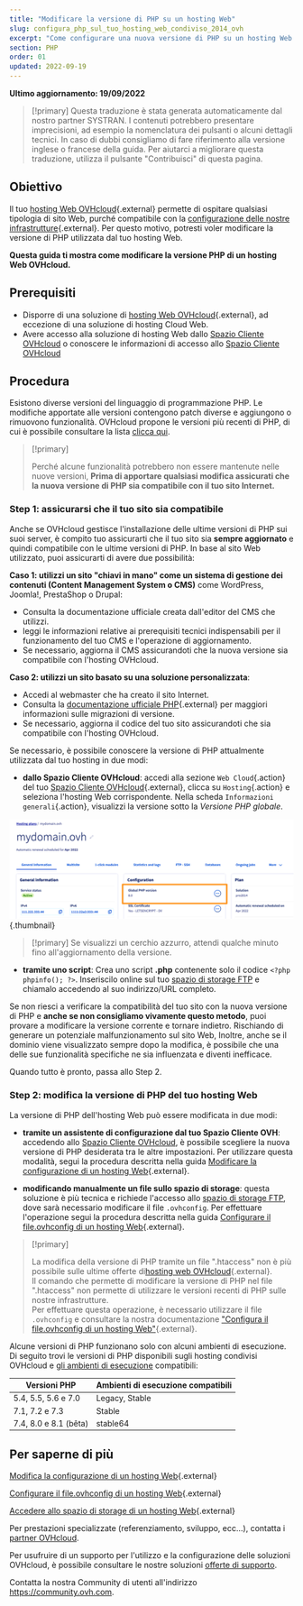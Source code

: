 ```yaml
---
title: "Modificare la versione di PHP su un hosting Web"
slug: configura_php_sul_tuo_hosting_web_condiviso_2014_ovh
excerpt: "Come configurare una nuova versione di PHP su un hosting Web OVHcloud"
section: PHP
order: 01
updated: 2022-09-19
---
```


**Ultimo aggiornamento: 19/09/2022**

> [!primary]
> Questa traduzione è stata generata automaticamente dal nostro partner SYSTRAN. I contenuti potrebbero presentare imprecisioni, ad esempio la nomenclatura dei pulsanti o alcuni dettagli tecnici. In caso di dubbi consigliamo di fare riferimento alla versione inglese o francese della guida. Per aiutarci a migliorare questa traduzione, utilizza il pulsante "Contribuisci" di questa pagina.
>

## Obiettivo

Il tuo [hosting Web OVHcloud](https://www.ovhcloud.com/it/web-hosting/){.external} permette di ospitare qualsiasi tipologia di sito Web, purché compatibile con la [configurazione delle nostre infrastrutture](https://webhosting-infos.hosting.ovh.net){.external}. Per questo motivo, potresti voler modificare la versione di PHP utilizzata dal tuo hosting Web.

**Questa guida ti mostra come modificare la versione PHP di un hosting Web OVHcloud.**

## Prerequisiti

- Disporre di una soluzione di [hosting Web OVHcloud](https://www.ovhcloud.com/it/web-hosting/){.external}, ad eccezione di una soluzione di hosting Cloud Web.
- Avere accesso alla soluzione di hosting Web dallo [Spazio Cliente OVHcloud](https://www.ovh.com/auth/?action=gotomanager&from=https://www.ovh.it/&ovhSubsidiary=it) o conoscere le informazioni di accesso allo [Spazio Cliente OVHcloud](https://docs.ovh.com/it/hosting/accedere-spazio-storage-ftp-hosting-web/) 

## Procedura

Esistono diverse versioni del linguaggio di programmazione PHP. Le modifiche apportate alle versioni contengono patch diverse e aggiungono o rimuovono funzionalità. OVHcloud propone le versioni più recenti di PHP, di cui è possibile consultare la lista [clicca qui](https://www.ovhcloud.com/it/web-hosting/uc-programming-language/). 

> [!primary]
>
> Perché alcune funzionalità potrebbero non essere mantenute nelle nuove versioni, **Prima di apportare qualsiasi modifica assicurati che la nuova versione di PHP sia compatibile con il tuo sito Internet.**
>

### Step 1: assicurarsi che il tuo sito sia compatibile

Anche se OVHcloud gestisce l'installazione delle ultime versioni di PHP sui suoi server, è compito tuo assicurarti che il tuo sito sia **sempre aggiornato** e quindi compatibile con le ultime versioni di PHP. In base al sito Web utilizzato, puoi assicurarti di avere due possibilità:

**Caso 1: utilizzi un sito "chiavi in mano" come un sistema di gestione dei contenuti (Content Management System o CMS)** come WordPress, Joomla!, PrestaShop o Drupal: 

- Consulta la documentazione ufficiale creata dall'editor del CMS che utilizzi.
- leggi le informazioni relative ai prerequisiti tecnici indispensabili per il funzionamento del tuo CMS e l'operazione di aggiornamento.
- Se necessario, aggiorna il CMS assicurandoti che la nuova versione sia compatibile con l'hosting OVHcloud.

**Caso 2: utilizzi un sito basato su una soluzione personalizzata**: 

- Accedi al webmaster che ha creato il sito Internet.
- Consulta la [documentazione ufficiale PHP](http://php.net/manual/en/appendices.php){.external} per maggiori informazioni sulle migrazioni di versione.
- Se necessario, aggiorna il codice del tuo sito assicurandoti che sia compatibile con l'hosting OVHcloud.

Se necessario, è possibile conoscere la versione di PHP attualmente utilizzata dal tuo hosting in due modi:

- **dallo Spazio Cliente OVHcloud**: accedi alla sezione `Web Cloud`{.action} del tuo [Spazio Cliente OVHcloud](https://www.ovh.com/auth/?action=gotomanager&from=https://www.ovh.it/&ovhSubsidiary=it){.external}, clicca su `Hosting`{.action} e seleziona l'hosting Web corrispondente. Nella scheda `Informazioni generali`{.action}, visualizzi la versione sotto la *Versione PHP globale*. 

![phpversion](images/change-php-version-step1.png){.thumbnail}

> [!primary]
> Se visualizzi un cerchio azzurro, attendi qualche minuto fino all'aggiornamento della versione.
>

- **tramite uno script**: Crea uno script **.php** contenente solo il codice `<?php phpinfo(); ?>`. Inseriscilo online sul tuo [spazio di storage FTP](https://docs.ovh.com/it/hosting/accedere-spazio-storage-ftp-hosting-web/) e chiamalo accedendo al suo indirizzo/URL completo.

Se non riesci a verificare la compatibilità del tuo sito con la nuova versione di PHP e **anche se non consigliamo vivamente questo metodo**, puoi provare a modificare la versione corrente e tornare indietro. Rischiando di generare un potenziale malfunzionamento sul sito Web, Inoltre, anche se il dominio viene visualizzato sempre dopo la modifica, è possibile che una delle sue funzionalità specifiche ne sia influenzata e diventi inefficace. 

Quando tutto è pronto, passa allo Step 2.

### Step 2: modifica la versione di PHP del tuo hosting Web

La versione di PHP dell'hosting Web può essere modificata in due modi:

- **tramite un assistente di configurazione dal tuo Spazio Cliente OVH**: accedendo allo [Spazio Cliente OVHcloud](https://www.ovh.com/auth/?action=gotomanager&from=https://www.ovh.it/&ovhSubsidiary=it), è possibile scegliere la nuova versione di PHP desiderata tra le altre impostazioni. Per utilizzare questa modalità, segui la procedura descritta nella guida [Modificare la configurazione di un hosting Web](https://docs.ovh.com/it/hosting/modifica_lambiente_di_esecuzione_del_tuo_hosting_web/){.external}.

- **modificando manualmente un file sullo spazio di storage**: questa soluzione è più tecnica e richiede l'accesso allo [spazio di storage FTP](https://docs.ovh.com/it/hosting/accedere-spazio-storage-ftp-hosting-web/), dove sarà necessario modificare il file `.ovhconfig`. Per effettuare l'operazione segui la procedura descritta nella guida [Configurare il file.ovhconfig di un hosting Web](https://docs.ovh.com/it/hosting/configurare-file-ovhconfig/){.external}.

> [!primary]
>
> La modifica della versione di PHP tramite un file ".htaccess" non è più possibile sulle ultime offerte di[hosting web OVHcloud](https://www.ovhcloud.com/it/web-hosting/){.external}.<br>
> Il comando che permette di modificare la versione di PHP nel file ".htaccess" non permette di utilizzare le versioni recenti di PHP sulle nostre infrastrutture.<br>
> Per effettuare questa operazione, è necessario utilizzare il file `.ovhconfig` e consultare la nostra documentazione ["Configura il file.ovhconfig di un hosting Web"](https://docs.ovh.com/it/hosting/configurare-file-ovhconfig/){.external}.
>

Alcune versioni di PHP funzionano solo con alcuni ambienti di esecuzione. Di seguito trovi le versioni di PHP disponibili sugli hosting condivisi OVHcloud e [gli ambienti di esecuzione](https://docs.ovh.com/it/hosting/modifica_lambiente_di_esecuzione_del_tuo_hosting_web/) compatibili:

|Versioni PHP| Ambienti di esecuzione compatibili|
|---|---|
|5.4, 5.5, 5.6 e 7.0|Legacy, Stable|
|7.1, 7.2 e 7.3|Stable|
|7.4, 8.0 e 8.1 (bêta)|stable64|

## Per saperne di più

[Modifica la configurazione di un hosting Web](https://docs.ovh.com/it/hosting/modifica_lambiente_di_esecuzione_del_tuo_hosting_web/){.external}

[Configurare il file.ovhconfig di un hosting Web](https://docs.ovh.com/it/hosting/configurare-file-ovhconfig/){.external}

[Accedere allo spazio di storage di un hosting Web](https://docs.ovh.com/it/hosting/accedere-spazio-storage-ftp-hosting-web/){.external}

Per prestazioni specializzate (referenziamento, sviluppo, ecc...), contatta i [partner OVHcloud](https://partner.ovhcloud.com/it/).

Per usufruire di un supporto per l'utilizzo e la configurazione delle soluzioni OVHcloud, è possibile consultare le nostre soluzioni [offerte di supporto](https://www.ovhcloud.com/it/support-levels/).

Contatta la nostra Community di utenti all'indirizzo <https://community.ovh.com>.
